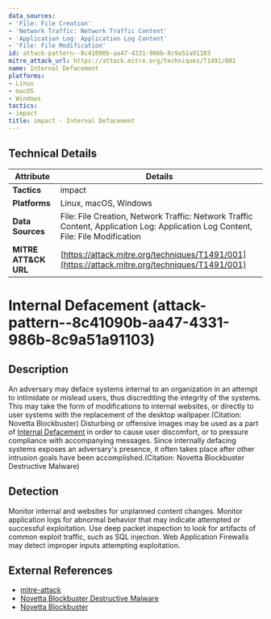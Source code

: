 ```yaml
---
data_sources:
- 'File: File Creation'
- 'Network Traffic: Network Traffic Content'
- 'Application Log: Application Log Content'
- 'File: File Modification'
id: attack-pattern--8c41090b-aa47-4331-986b-8c9a51a91103
mitre_attack_url: https://attack.mitre.org/techniques/T1491/001
name: Internal Defacement
platforms:
- Linux
- macOS
- Windows
tactics:
- impact
title: impact - Internal Defacement
---
```


## Technical Details

| Attribute | Details |
|-----------|----------|
| **Tactics** | impact |
| **Platforms** | Linux, macOS, Windows |
| **Data Sources** | File: File Creation, Network Traffic: Network Traffic Content, Application Log: Application Log Content, File: File Modification |
| **MITRE ATT&CK URL** | [https://attack.mitre.org/techniques/T1491/001](https://attack.mitre.org/techniques/T1491/001) |

# Internal Defacement (attack-pattern--8c41090b-aa47-4331-986b-8c9a51a91103)

## Description
An adversary may deface systems internal to an organization in an attempt to intimidate or mislead users, thus discrediting the integrity of the systems. This may take the form of modifications to internal websites, or directly to user systems with the replacement of the desktop wallpaper.(Citation: Novetta Blockbuster) Disturbing or offensive images may be used as a part of [Internal Defacement](https://attack.mitre.org/techniques/T1491/001) in order to cause user discomfort, or to pressure compliance with accompanying messages. Since internally defacing systems exposes an adversary's presence, it often takes place after other intrusion goals have been accomplished.(Citation: Novetta Blockbuster Destructive Malware)

## Detection
Monitor internal and websites for unplanned content changes. Monitor application logs for abnormal behavior that may indicate attempted or successful exploitation. Use deep packet inspection to look for artifacts of common exploit traffic, such as SQL injection. Web Application Firewalls may detect improper inputs attempting exploitation.

## External References
- [mitre-attack](https://attack.mitre.org/techniques/T1491/001)
- [Novetta Blockbuster Destructive Malware](https://web.archive.org/web/20160303200515/https://operationblockbuster.com/wp-content/uploads/2016/02/Operation-Blockbuster-Destructive-Malware-Report.pdf)
- [Novetta Blockbuster](https://web.archive.org/web/20160226161828/https://www.operationblockbuster.com/wp-content/uploads/2016/02/Operation-Blockbuster-Report.pdf)

